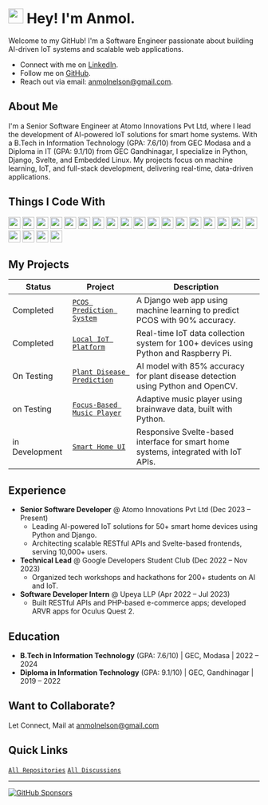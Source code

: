 # <img src="https://emojis.slackmojis.com/emojis/images/1531849430/4246/blob-sunglasses.gif?1531849430" width="30"/> Hey! I'm Anmol.

Welcome to my GitHub! I'm a Software Engineer passionate about building AI-driven IoT systems and scalable web applications.

- Connect with me on [LinkedIn](https://www.linkedin.com/in/anmolsharma).
- Follow me on [GitHub](https://github.com/anmolsharma).
- Reach out via email: anmolnelson@gmail.com.

## About Me

I'm a Senior Software Engineer at Atomo Innovations Pvt Ltd, where I lead the development of AI-powered IoT solutions for smart home systems. With a B.Tech in Information Technology (GPA: 7.6/10) from GEC Modasa and a Diploma in IT (GPA: 9.1/10) from GEC Gandhinagar, I specialize in Python, Django, Svelte, and Embedded Linux. My projects focus on machine learning, IoT, and full-stack development, delivering real-time, data-driven applications.

## Things I Code With

<p>
  <img src="https://github.com/get-icon/geticon/raw/master/icons/python.svg" width="24px" height="24px" />
  <img src="https://github.com/get-icon/geticon/raw/master/icons/javascript.svg" width="24px" height="24px" />
  <img src="https://github.com/get-icon/geticon/raw/master/icons/typescript-icon.svg" width="24px" height="24px" />
  <img src="https://github.com/get-icon/geticon/raw/master/icons/php.svg" width="24px" height="24px" />
  <img src="https://github.com/get-icon/geticon/raw/master/icons/c.svg" width="24px" height="24px" />
  <img src="https://github.com/get-icon/geticon/raw/master/icons/c-plusplus.svg" width="24px" height="24px" />
  <img src="https://github.com/get-icon/geticon/raw/master/icons/postgresql.svg" width="24px" height="24px" />
  <img src="https://github.com/get-icon/geticon/raw/master/icons/django.svg" width="24px" height="24px" />
  <img src="https://github.com/get-icon/geticon/raw/master/icons/react.svg" width="24px" height="24px" />
  <img src="https://github.com/get-icon/geticon/raw/master/icons/svelte.svg" width="24px" height="24px" />
  <img src="https://github.com/get-icon/geticon/raw/master/icons/nodejs-icon.svg" width="24px" height="24px" />
  <img src="https://github.com/get-icon/geticon/raw/master/icons/html-5.svg" width="24px" height="24px" />
  <img src="https://github.com/get-icon/geticon/raw/master/icons/css-3.svg" width="24px" height="24px" />
  <img src="https://github.com/get-icon/geticon/raw/master/icons/unity.svg" width="24px" height="24px" />
  <img src="https://github.com/get-icon/geticon/raw/master/icons/android-icon.svg" width="24px" height="24px" />
  <img src="https://github.com/get-icon/geticon/raw/master/icons/docker-icon.svg" width="24px" height="24px" />
  <img src="https://github.com/get-icon/geticon/raw/master/icons/aws.svg" width="24px" height="24px" />
  <img src="https://github.com/get-icon/geticon/raw/master/icons/firebase.svg" width="24px" height="24px" />
  <img src="https://github.com/get-icon/geticon/raw/master/icons/google-cloud.svg" width="24px" height="24px" />
  <img src="https://github.com/get-icon/geticon/raw/master/icons/linux-tux.svg" width="24px" height="24px" />
  <img src="https://github.com/get-icon/geticon/raw/master/icons/ubuntu.svg" width="24px" height="24px" />
  <img src="https://github.com/get-icon/geticon/raw/master/icons/figma.svg" width="24px" height="24px" />
</p>

## My Projects

| Status | Project | Description |
| --- | --- | --- |
| Completed | [`PCOS Prediction System`](https://github.com/anmoljpp/) | A Django web app using machine learning to predict PCOS with 90% accuracy. |
| Completed | [`Local IoT Platform`](https://github.com/anmoljpp/) | Real-time IoT data collection system for 100+ devices using Python and Raspberry Pi. |
| On Testing | [`Plant Disease Prediction`](https://github.com/anmoljpp/) | AI model with 85% accuracy for plant disease detection using Python and OpenCV. |
| on Testing | [`Focus-Based Music Player`](https://github.com/anmoljpp/) | Adaptive music player using brainwave data, built with Python. |
| in Development | [`Smart Home UI`](https://github.com/anmoljpp/smart-home-ui) | Responsive Svelte-based interface for smart home systems, integrated with IoT APIs. |

## Experience

- **Senior Software Developer** @ Atomo Innovations Pvt Ltd (Dec 2023 – Present)
  - Leading AI-powered IoT solutions for 50+ smart home devices using Python and Django.
  - Architecting scalable RESTful APIs and Svelte-based frontends, serving 10,000+ users.
- **Technical Lead** @ Google Developers Student Club (Dec 2022 – Nov 2023)
  - Organized tech workshops and hackathons for 200+ students on AI and IoT.
- **Software Developer Intern** @ Upeya LLP (Apr 2022 – Jul 2023)
  - Built RESTful APIs and PHP-based e-commerce apps; developed ARVR apps for Oculus Quest 2.

## Education

- **B.Tech in Information Technology** (GPA: 7.6/10) | GEC, Modasa | 2022 – 2024
- **Diploma in Information Technology** (GPA: 9.1/10) | GEC, Gandhinagar | 2019 – 2022

## Want to Collaborate?

Let Connect, Mail at anmolnelson@gmail.com  

## Quick Links

[`All Repositories`](https://github.com/anmoljpp?tab=repositories) [`All Discussions`](https://github.com/discussions?discussions_q=user%3aanmoljpp+sort%3Aupdated-desc)

---

[![GitHub Sponsors](https://img.shields.io/badge/Sponsor-%E2%9D%A4-lightgrey?logo=GitHub)](https://github.com/sponsors/anmoljpp)
